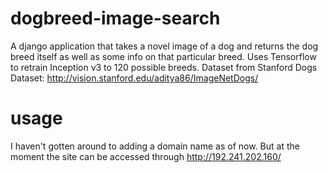 # dogbreed-image-search
A django application that takes a novel image of a dog and returns the dog breed itself as well as some info on that particular breed. Uses Tensorflow to retrain Inception v3 to 120 possible breeds. Dataset from Stanford Dogs Dataset: http://vision.stanford.edu/aditya86/ImageNetDogs/

# usage
I haven't gotten around to adding a domain name as of now. But at the moment the site can be accessed through http://192.241.202.160/

